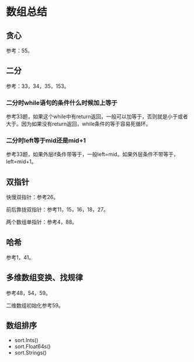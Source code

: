 # 数组总结

## 贪心

参考：55。

## 二分

参考：33，34，35，153。

### 二分时while语句的条件什么时候加上等于

参考33题，如果这个while中有return返回，一般可以加等于，否则就是小于或者大于。因为如果没有return返回，while条件的等于容易死循环。

### 二分时left等于mid还是mid+1

参考33题，如果外层if条件带等于，一般left=mid。如果外层条件不带等于，left=mid+1。

## 双指针

快慢双指针：参考26。

前后靠拢双指针：参考11，15，16，18，27。

两个数组单指针：参考4，88。

## 哈希

参考1，41。

## 多维数组变换、找规律

参考48，54，59。

二维数组初始化参考59。

## 数组排序

- sort.Ints() 
- sort.Float64s()  
- sort.Strings()